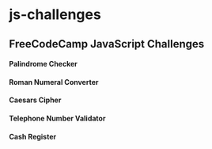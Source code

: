 # js-challenges

## FreeCodeCamp JavaScript Challenges 

#### Palindrome Checker
#### Roman Numeral Converter
#### Caesars Cipher
#### Telephone Number Validator
#### Cash Register
